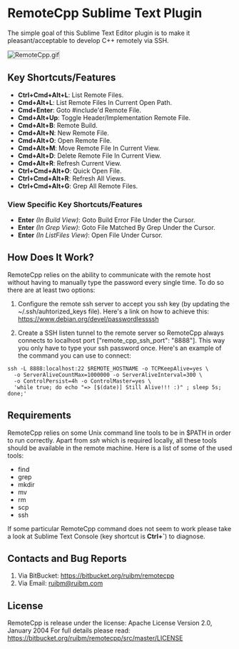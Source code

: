# RemoteCpp Sublime Text Plugin

The simple goal of this Sublime Text Editor plugin is to make it pleasant/acceptable to develop C++ remotely via SSH.

<img src='https://raw.githubusercontent.com/ruibm/RemoteCpp/master/ScreenCasts/RemoteCpp.gif' alt='RemoteCpp.gif' style="border: 1px solid #b3b3b3" />

## Key Shortcuts/Features

* **Ctrl+Cmd+Alt+L**: List Remote Files.
* **Cmd+Alt+L**: List Remote Files In Current Open Path.
* **Cmd+Enter**: Goto #include'd Remote File.
* **Cmd+Alt+Up**: Toggle Header/Implementation Remote File.
* **Cmd+Alt+B**: Remote Build.
* **Cmd+Alt+N**: New Remote File.
* **Cmd+Alt+O**: Open Remote File.
* **Cmd+Alt+M**: Move Remote File In Current View.
* **Cmd+Alt+D**: Delete Remote File In Current View.
* **Cmd+Alt+R**: Refresh Current View.
* **Ctrl+Cmd+Alt+O**: Quick Open File.
* **Ctrl+Cmd+Alt+R**: Refresh All Views.
* **Ctrl+Cmd+Alt+G**: Grep All Remote Files.


### View Specific Key Shortcuts/Features
* **Enter** *(In Build View)*: Goto Build Error File Under the Cursor.
* **Enter** *(In Grep View)*: Goto File Matched By Grep Under the Cursor.
* **Enter** *(In ListFiles View)*: Open File Under Cursor.


## How Does It Work?

RemoteCpp relies on the ability to communicate with the remote host without having to manually type the password every single time.
To do so there are at least two options:

1. Configure the remote ssh server to accept you ssh key (by updating the ~/.ssh/auhtorized_keys file). Here's a link on how to achieve this:
https://www.debian.org/devel/passwordlessssh

2. Create a SSH listen tunnel to the remote server so RemoteCpp always connects to localhost port ["remote_cpp_ssh_port": "8888"]. This way you only have to type your ssh password once. Here's an example of the command you can use to connect:

```
ssh -L 8888:localhost:22 $REMOTE_HOSTNAME -o TCPKeepAlive=yes \
  -o ServerAliveCountMax=1000000 -o ServerAliveInterval=300 \
  -o ControlPersist=4h -o ControlMaster=yes \
  'while true; do echo "=> [$(date)] Still Alive!!! :)" ; sleep 5s; done;'
```


## Requirements

RemoteCpp relies on some Unix command line tools to be in $PATH in order to run correctly.
Apart from *ssh* which is required locally, all these tools should be available in the remote machine.
Here is a list of some of the used tools:

* find
* grep
* mkdir
* mv
* rm
* scp
* ssh

If some particular RemoteCpp command does not seem to work please take a look at Sublime Text Console (key shortcut is **Ctrl+`**) to diagnose.


## Contacts and Bug Reports
1. Via BitBucket: https://bitbucket.org/ruibm/remotecpp
2. Via Email: ruibm@ruibm.com


## License

RemoteCpp is release under the license: Apache License Version 2.0, January 2004
For full details please read: https://bitbucket.org/ruibm/remotecpp/src/master/LICENSE
